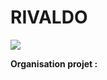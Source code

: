 # RIVALDO

![](https://static.blog4ever.com/2014/12/790899/artfichier_790899_4395796_201412222413205.jpg)



**Organisation projet :**
